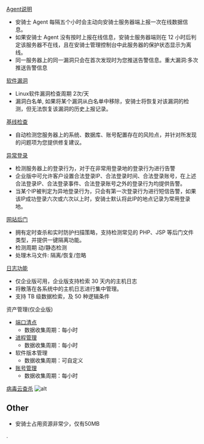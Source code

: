 
[Agent说明](https://help.aliyun.com/document_detail/31778.html)
- 安骑士 Agent 每隔五个小时会主动向安骑士服务器端上报一次在线数据信息。
- 如果安骑士 Agent 没有按时上报在线信息，安骑士服务器端则在 12 小时后判定该服务器不在线，且在安骑士管理控制台中此服务器的保护状态显示为离线。
- 同一服务器上的同一漏洞只会在首次发现时为您推送告警信息。重大漏洞:多次推送告警信息

[软件漏洞](https://help.aliyun.com/document_detail/54567.html)
- Linux软件漏洞检查周期 2次/天
- 漏洞白名单, 如果将某个漏洞从白名单中移除，安骑士将恢复对该漏洞的检测，但无法恢复该漏洞的历史上报记录。

[基线检查](https://help.aliyun.com/document_detail/59003.html)
- 自动检测您服务器上的系统、数据库、账号配置存在的风险点，并针对所发现的问题项为您提供修复建议。

[异常登录](https://help.aliyun.com/document_detail/52786.html)
- 检测服务器上的登录行为，对于在非常用登录地的登录行为进行告警
- 企业版中可允许客户设置合法登录IP、合法登录时间、合法登录账号，在上述合法登录IP、合法登录事件、合法登录账号之外的登录行为均提供告警。
- 当某个IP被判定为异地登录行为，只会有第一次登录行为进行短信告警，如果该IP成功登录六次或六次以上时，安骑士默认将此IP的地点记录为常用登录地。

[网站后门](https://help.aliyun.com/document_detail/52788.html)
- 拥有定时查杀和实时防护扫描策略，支持检测常见的 PHP、JSP 等后门文件类型，并提供一键隔离功能。
- 检测周期 动/静态检测
- 处理木马文件: 隔离/恢复/忽略

[日志功能](https://help.aliyun.com/document_detail/60009.html)
- 仅企业版可用，企业版支持检索 30 天内的主机日志
- 将散落在各系统中的主机日志进行集中管理。
- 支持 TB 级数据检索，及 50 种逻辑条件

资产管理(仅企业版)
- [端口清点](https://help.aliyun.com/document_detail/60612.html)
  * 数据收集周期：每小时
- [进程管理](https://help.aliyun.com/document_detail/60613.html)
  * 数据收集周期：每小时
- 软件版本管理
  * 数据收集周期：可自定义
- [账号管理](https://help.aliyun.com/document_detail/60615.html)
  * 数据收集周期：每小时

[病毒云查杀](https://help.aliyun.com/document_detail/66555.html)
![alt](http://docs-aliyun.cn-hangzhou.oss.aliyun-inc.com/assets/pic/66555/cn_zh/1517627956202/2.png)

## Other

- 安骑士占用资源非常少，仅有50MB





.
